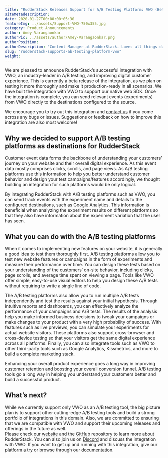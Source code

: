 ```yaml
---
title: "RudderStack Releases Support for A/B Testing Platform: VWO (Beta)"
siteMetadescription:
date: 2020-01-27T00:00:00+05:30
featureImg: ../assets/Support-VMO-750x355.jpg
category: Product Announcements
author: Amey Varangaonkar
authorPic: ../assets/author/Amey-Varangaonkar.png
authorPosition: 
authorDescription: "Content Manager at RudderStack. Loves all things data. Manchester United, music, and sci-fi fan, among other things."
slug: "rudderstack-supports-ab-testing-platform-vwo"
weight: 
---
```

We are pleased to announce RudderStack’s successful integration with VWO, an industry-leader in A/B testing, and improving digital customer experience. This is currently a beta release of the integration, as we plan on testing it more thoroughly and make it production-ready in all scenarios. We have built the integration with VWO to support our native web SDK. Once the integration is complete, you can send relevant events (experiments) from VWO directly to the destinations configured to the source.  

We encourage you to try out this integration and [contact us](https://rudderstack.com/contact/) if you come across any bugs or issues. Suggestions or feedback on how to improve this integration are also most welcome!  

**Why we decided to support A/B testing platforms as destinations for RudderStack**
-----------------------------------------------------------------------------------

Customer event data forms the backbone of understanding your customers’ journey on your website and their overall digital experience. As this event data mostly comprises clicks, scrolls, and page views. As A/B testing platforms use this information to help you better understand customer behavior and design your test campaigns/features accordingly, we thought building an integration for such platforms would be only logical.  

By integrating RudderStack with A/B testing platforms such as VWO, you can send track events with the experiment name and details to the configured destinations, such as Google Analytics. This information is beneficial when analyzing the experiment results on different platforms so that they also have information about the experiment variation that the user has seen.  

**What you can do with the A/B testing platforms**
--------------------------------------------------

When it comes to implementing new features on your website, it is generally a good idea to test them thoroughly first. A/B testing platforms allow you to test new website features or campaigns in the form of experiments and measure their performance over time. You can design these tests based on your understanding of the customers’ on-site behavior, including clicks, page scrolls, and average time spent on viewing a page. Tools like VWO offer simple, easy-to-use visual editors to help you design these A/B tests without requiring to write a single line of code.  

The A/B testing platforms also allow you to run multiple A/B tests independently and test the results against your initial hypothesis. Through intuitive reports and dashboards, you can effectively analyze the performance of your campaigns and A/B tests. The results of the analysis help you make informed business decisions to tweak your campaigns or make changes to your product with a very high probability of success. With features such as live previews, you can simulate your experiments for actual website visitors. These platforms also support cross-browser and cross-device testing so that your visitors get the same digital experience across all platforms. Finally, you can also integrate tools such as VWO to other third-party tools such as Google Analytics, Kissmetrics, and more to build a complete marketing stack.  

Enhancing your overall product experience goes a long way in improving customer retention and boosting your overall conversion funnel. A/B testing tools go a long way in helping you understand your customers better and build a successful product.  

**What’s next?**
----------------

While we currently support only VWO as an A/B testing tool, the big picture plan is to support other cutting-edge A/B testing tools and build a strong portfolio of integrations in this domain. Also, we are committed to ensuring that we are compatible with VWO and support their upcoming releases and offerings in the future as well.  
Please check our [website](https://rudderstack.com/) and the [GitHub](https://github.com/rudderlabs/rudder-server) repository to learn more about RudderStack. You can also join us on [Discord](https://discordapp.com/invite/xNEdEGw) and discuss the integration with VWO. If you want to get up and running with this integration, give our [platform a try](https://app.rudderlabs.com/signup) or browse through our [documentation](https://docs.rudderstack.com/destinations).